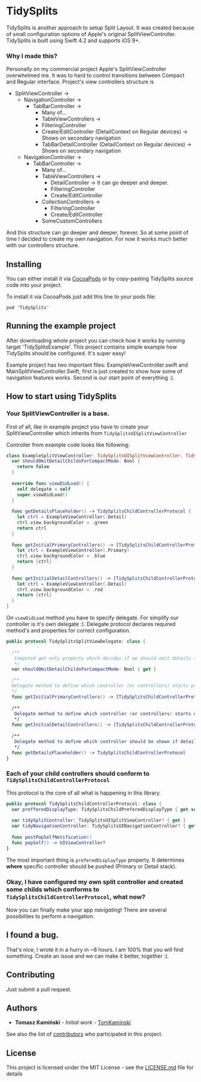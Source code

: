 # TidySplits

TidySplits is another approach to setup Split Layout. It was created because of small configuration options of Apple's original SplitViewController. TidySplits is built using Swift 4.2 and supports iOS 9+. 

### Why I made this?

Personally on my commercial project Apple's SplitViewController overwhelmed me. It was to hard to control transitions between Compact and Regular interface. Project's view controllers structure is 

  * SplitViewController -> 
    * NavigationController ->
      * TabBarController -> 
        * Many of...
        * TableViewControllers ->
         * FilteringController
         * Create/EditController (DetailContext on Regular devices) -> Shows on secondary navigation
         * TabBarDetailController (DetailContext on Regular devices) -> Shows on secondary navigation
    * NavigationController ->
         * TabBarController -> 
             * Many of...
             * TableViewControllers ->
                 * DetailController -> It can go deeper and deeper.
                 * FilteringController
                 * Create/EditController
             * CollectionControllers ->
                 * FilteringController
                 * Create/EditController
             * SomeCustomControllers
              
And this structure can go deeper and deeper, forever. So at some point of time I decided to create my own navigation. For now it works much better with our controllers structure.

## Installing

You can either install it via [CocoaPods](https://cocoapods.org/) or by copy-pasting TidySplits source code into your project.

To install it via CocoaPods just add this line to your pods file:

```
pod 'TidySplits' 
```

## Running the example project

After downloading whole project you can check how it works by running target 'TidySplitsExample'. This project contains simple example how TidySplits should be configured. It's super easy!

Example project has two important files: ExampleViewController.swift and MainSplitViewController.Swift, first is just created to show how some of navigation features works. Second is our start point of everything :).

## How to start using TidySplits

### Your SplitViewController is a base.

First of all, like in example project you have to create your SplitViewController which inherits from `TidySplitsUISplitViewController`

Controller from example code looks like following:

```swift
class ExampleSplitViewController: TidySplitsUISplitViewController, TidySplitsSplitViewDelegate {
  var shouldOmitDetailChildsForCompactMode: Bool {
    return false
  }
  
  override func viewDidLoad() {
    self.delegate = self
    super.viewDidLoad()
  }
  
  func getDetailsPlaceholder() -> TidySplitsChildControllerProtocol {
    let ctrl = ExampleViewController(.Detail)
    ctrl.view.backgroundColor = .green
    return ctrl
  }
  
  func getInitialPrimaryControllers() -> [TidySplitsChildControllerProtocol] {
    let ctrl = ExampleViewController(.Primary)
    ctrl.view.backgroundColor = .blue
    return [ctrl]
  }
  
  func getInitialDetailControllers() -> [TidySplitsChildControllerProtocol] {
    let ctrl = ExampleViewController(.Detail)
    ctrl.view.backgroundColor = .red
    return [ctrl]
  }
}
```

On `viewDidLoad` method you have to specify delegate. For simplify our controller is it's own delegate :). Delegate protocol declares required method's and properties for correct configuration.

```swift
public protocol TidySplitsSplitViewDelegate: class {
  
  /**
   Computed get only property which decides if we should omit details stack when transitioning from **regular** to **compact** layout.
   */
  var shouldOmitDetailChildsForCompactMode: Bool { get }

  /**
  Delegate method to define which controller (or controllers) starts primary stack.
  */
  func getInitialPrimaryControllers() -> [TidySplitsChildControllerProtocol]
  
  /**
   Delegate method to define which controller (or controllers) starts detail stack.
   */
  func getInitialDetailControllers() -> [TidySplitsChildControllerProtocol]
  
  /**
   Delegate method to define which controller should be shown if detail stack is empty and we transition to **regular** "splitted" layout.
   */
  func getDetailsPlaceholder() -> TidySplitsChildControllerProtocol
}
```

### Each of your child controllers should conform to `TidySplitsChildControllerProtocol`

This protocol is the core of all what is happening in this library.

```Swift
public protocol TidySplitsChildControllerProtocol: class {
  var prefferedDisplayType: TidySplitsChildPreferedDisplayType { get set }
  
  var tidySplitController: TidySplitsUISplitViewController? { get }
  var tidyNavigationController: TidySplitsUINavigationController? { get }
  
  func postPopSelfNotification()
  func popSelf() -> UIViewController?
}
```

The most important thing is `preferedDisplayType` property. It determines **where** specific controller should be pushed (Primary or Detail stack).

### Okay, I have configured my own split controller and created some childs which conforms to `TidySplitsChildControllerProtocol`, what now?

Now you can finally make your app *navigating*! There are several possibilites to perform a navigation.


## I found a bug.

That's nice, I wrote it in a hurry in ~8 hours. I am 100% that you will find something. Create an issue and we can make it better, together :).

## Contributing

Just submit a pull request.

## Authors

* **Tomasz Kamiński** - *Initial work* - [TomKaminski](https://github.com/TomKaminski)

See also the list of [contributors](https://github.com/TomKaminski/TidySplits/contributors) who participated in this project.

## License

This project is licensed under the MIT License - see the [LICENSE.md](LICENSE.md) file for details

